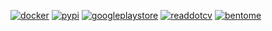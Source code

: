 

[![docker](https://img.shields.io/badge/Docker_Hub-2CA5E0?style=for-the-badge&logo=docker&logoColor=white)](https://hub.docker.com/u/arichard76)
[![pypi](https://img.shields.io/badge/PyPI.org-3775A9?style=for-the-badge&logo=pypi&logoColor=white)](https://pypi.org/user/arthuRHD/)
[![googleplaystore](https://img.shields.io/badge/Google_Play_Store-00AC47?style=for-the-badge&logo=googleplay&logoColor=white)](https://play.google.com/store/apps/developer?id=arthuRHD)
[![readdotcv](https://img.shields.io/badge/Read.cv-111111?style=for-the-badge&logo=readdotcv&logoColor=white)](https://read.cv/arthurrhd)
[![bentome](https://img.shields.io/badge/Bento.me-FFFFFF?style=for-the-badge&logo=bento&logoColor=black)](https://bento.me/arthurrhd)
